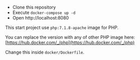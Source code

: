 - Clone this repository
- Execute `docker-compose up -d`
- Open http://localhost:8080

This start project use `php:7.1.8-apache` image for PHP.

You can replace the version with any of other PHP image here: [https://hub.docker.com/_/php](https://hub.docker.com/_/php)

Change this inside `docker/Dockerfile`.